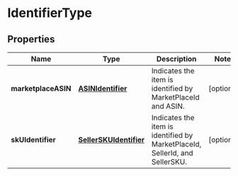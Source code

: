 
# IdentifierType

## Properties
Name | Type | Description | Notes
------------ | ------------- | ------------- | -------------
**marketplaceASIN** | [**ASINIdentifier**](ASINIdentifier.md) | Indicates the item is identified by MarketPlaceId and ASIN. |  [optional]
**skUIdentifier** | [**SellerSKUIdentifier**](SellerSKUIdentifier.md) | Indicates the item is identified by MarketPlaceId, SellerId, and SellerSKU. |  [optional]



